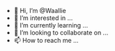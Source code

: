- 👋 Hi, I’m @Waallie
- 👀 I’m interested in ...
- 🌱 I’m currently learning ...
- 💞️ I’m looking to collaborate on ...
- 📫 How to reach me ...

<!---
Waallie/Waallie is a ✨ special ✨ repository because its `README.md` (this file) appears on your GitHub profile.
You can click the Preview link to take a look at your changes.
--->
